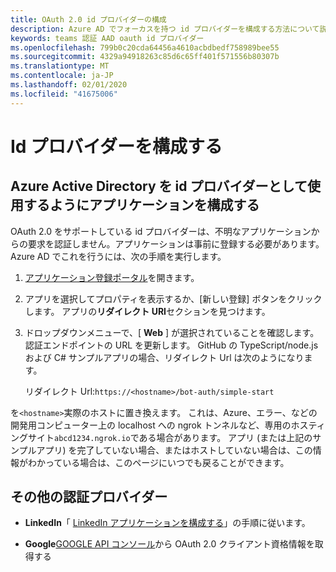```yaml
---
title: OAuth 2.0 id プロバイダーの構成
description: Azure AD でフォーカスを持つ id プロバイダーを構成する方法について説明します。
keywords: teams 認証 AAD oauth id プロバイダー
ms.openlocfilehash: 799b0c20cda64456a4610acbdbedf758989bee55
ms.sourcegitcommit: 4329a94918263c85d6c65ff401f571556b80307b
ms.translationtype: MT
ms.contentlocale: ja-JP
ms.lasthandoff: 02/01/2020
ms.locfileid: "41675006"
---
```

# <a name="configuring-identity-providers"></a>Id プロバイダーを構成する

## <a name="configuring-an-application-to-use-azure-active-directory-as-an-identity-provider"></a>Azure Active Directory を id プロバイダーとして使用するようにアプリケーションを構成する

OAuth 2.0 をサポートしている id プロバイダーは、不明なアプリケーションからの要求を認証しません。アプリケーションは事前に登録する必要があります。 Azure AD でこれを行うには、次の手順を実行します。

1. [アプリケーション登録ポータル](https://ms.portal.azure.com/#blade/Microsoft_AAD_RegisteredApps/ApplicationsListBlade)を開きます。

2. アプリを選択してプロパティを表示するか、[新しい登録] ボタンをクリックします。 アプリの**リダイレクト URI**セクションを見つけます。

3. ドロップダウンメニューで、[ **Web** ] が選択されていることを確認します。 認証エンドポイントの URL を更新します。 GitHub の TypeScript/node.js および C# サンプルアプリの場合、リダイレクト Url は次のようになります。

    リダイレクト Url:`https://<hostname>/bot-auth/simple-start`

を`<hostname>`実際のホストに置き換えます。 これは、Azure、エラー、などの開発用コンピューター上の localhost への ngrok トンネルなど、専用のホスティングサイト`abcd1234.ngrok.io`である場合があります。 アプリ (または上記のサンプルアプリ) を完了していない場合、またはホストしていない場合は、この情報がわかっている場合は、このページにいつでも戻ることができます。

## <a name="other-authentication-providers"></a>その他の認証プロバイダー

* **LinkedIn**「 [LinkedIn アプリケーションを構成する](https://developer.linkedin.com/docs/oauth2)」の手順に従います。

* **Google**[GOOGLE API コンソール](https://console.developers.google.com/)から OAuth 2.0 クライアント資格情報を取得する

